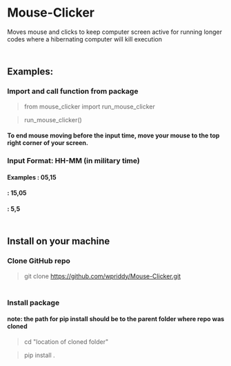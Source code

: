 # Mouse-Clicker
Moves mouse and clicks to keep computer screen active for running longer codes where a hibernating computer will kill execution


## <br>Examples:

### Import and call function from package

> from mouse_clicker import run_mouse_clicker

> run_mouse_clicker()

#### To end mouse moving before the input time, move your mouse to the top right corner of your screen.

### Input Format: HH-MM (in military time)

#### Examples : 05,15
####          : 15,05
####          : 5,5

## <br>Install on your machine

### Clone GitHub repo

>git clone https://github.com/wpriddy/Mouse-Clicker.git

### <br> Install package 

#### note: the path for pip install should be to the parent folder where repo was cloned 

> cd "location of cloned folder"

> pip install .
